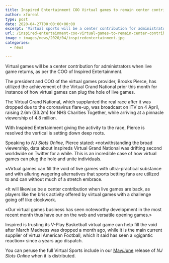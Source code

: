 ```yaml
---
title: Inspired Entertainment COO Virtual games to remain center contribution long term
author: xforeal 
type: post
date: 2020-04-27T00:00:00+00:00
excerpt: 'Virtual sports will be a center contribution for administrators when live game returns, as indicated by the COO of Inspired Entertainment '
url: /inspired-entertainment-coo-virtual-games-to-remain-center-contribution-long-term/
image : images/news/2020/04/inspiredentertainment.jpg
categories:
  - news

---
```

Virtual games will be a center contribution for administrators when live game returns, as per the COO of Inspired Entertainment. 

The president and COO of the virtual games provider, Brooks Pierce, has utilized the achievement of the Virtual Grand National prior this month for instance of how virtual games can plug the hole of live games. 

The Virtual Grand National, which supplanted the real race after it was dropped due to the coronavirus flare-up, was broadcast on ITV on 4 April, raising 2.6m ($3.2m) for NHS Charities Together, while arriving at a pinnacle viewership of 4.8 million. 

With Inspired Entertainment giving the activity to the race, Pierce is resolved the vertical is setting down deep roots. 

Speaking to _NJ Slots Online,_ Pierce stated: &#171;notwithstanding the broad viewership, data about Inspireds Virtual Grand National was drifting second worldwide on Twitter for a while. This is an incredible case of how virtual games can plug the hole and unite individuals. 

&#171;Virtual games can fill the void of live games with ultra-practical substance and with alluring wagering alternatives that sports betting fans are utilized to and can without much of a stretch embrace. 

&#171;It will likewise be a center contribution when live games are back, as players like the brisk activity offered by virtual games with a challenge going off like clockwork. 

&#171;Our virtual games business has seen noteworthy development in the most recent month thus have our on the web and versatile opening games.&#187; 

Inspired is trusting its V-Play Basketball virtual game can help fill the void after March Madness was dropped a month ago, while it is the main current supplier of virtual American Football, which it said has seen a &#171;gigantic reaction&#187; since a years ago dispatch. 

You can peruse the full Virtual Sports include in our [May/June][1] release of _NJ Slots Online_ when it is distributed.

 [1]: #